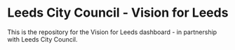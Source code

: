# Leeds City Council - Vision for Leeds

This is the repository for the Vision for Leeds dashboard - in partnership with Leeds City Council. 
